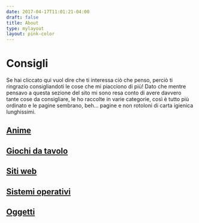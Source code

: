 ```yaml
---
date: 2017-04-17T11:01:21-04:00
draft: false
title: About
type: mylayout
layout: pink-color
---
```


# Consigli

Se hai cliccato qui vuol dire che ti interessa ciò che penso, perciò ti ringrazio consigliandoti le cose che mi piacciono di più! Dato che mentre pensavo a questa sezione del sito mi sono resa conto di avere davvero tante cose da consigliare, le ho raccolte in varie categorie, così è tutto più ordinato e le pagine sembrano, beh... pagine e non rotoloni di carta igienica lunghissimi.

## [Anime](anime/)

## [Giochi da tavolo](tabletop/)

## [Siti web](sites/)

## [Sistemi operativi](oses/)

## [Oggetti](items/)

